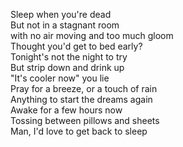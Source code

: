 Sleep when you're dead  
But not in a stagnant room  
with no air moving and too much gloom  
Thought you'd get to bed early?  
Tonight's not the night to try   
But strip down and drink up  
"It's cooler now" you lie  
Pray for a breeze, or a touch of rain  
Anything to start the dreams again  
Awake for a few hours now  
Tossing between pillows and sheets  
Man, I'd love to get back to sleep


